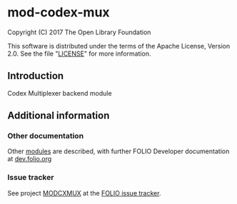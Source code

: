 # mod-codex-mux

Copyright (C) 2017 The Open Library Foundation

This software is distributed under the terms of the Apache License,
Version 2.0. See the file "[LICENSE](LICENSE)" for more information.

## Introduction

Codex Multiplexer backend module

## Additional information

### Other documentation

Other [modules](http://dev.folio.org/source-code/#server-side) are described,
with further FOLIO Developer documentation at [dev.folio.org](http://dev.folio.org/)

### Issue tracker

See project [MODCXMUX](https://issues.folio.org/browse/MODCXMUX)
at the [FOLIO issue tracker](http://dev.folio.org/community/guide-issues).

